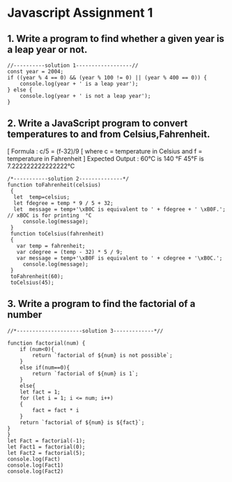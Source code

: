 # Javascript Assignment 1
## 1. Write a program to find whether a given year is a leap year or not.

```
//----------solution 1------------------//
const year = 2004;
if ((year % 4 == 0) && (year % 100 != 0) || (year % 400 == 0)) {
    console.log(year + ' is a leap year');
} else {
    console.log(year + ' is not a leap year');
}
```

## 2. Write a JavaScript program to convert temperatures to and from Celsius,Fahrenheit.
[ Formula : c/5 = (f-32)/9 [ where c = temperature in Celsius and f = temperature in Fahrenheit ]
Expected Output :
60°C is 140 °F
45°F is 7.222222222222222°C 
``` 
/*-----------solution 2--------------*/
function toFahrenheit(celsius)
 {
  let  temp=celsius;
  let fdegree = temp * 9 / 5 + 32;
  let  message = temp+'\xB0C is equivalent to ' + fdegree + ' \xB0F.';  // xBOC is for printing  °C
     console.log(message);
 }
 function toCelsius(fahrenheit) 
 {
   var temp = fahrenheit;
   var cdegree = (temp - 32) * 5 / 9;
   var message = temp+'\xB0F is equivalent to ' + cdegree + '\xB0C.'; 
     console.log(message);
 } 
 toFahrenheit(60);
 toCelsius(45);
```

## 3. Write a program to find the factorial of a number
```
//*---------------------solution 3-------------*//

function factorial(num) {
    if (num<0){
        return `factorial of ${num} is not possible`;
    }
    else if(num==0){
        return `factorial of ${num} is 1`;
    }
    else{
    let fact = 1;
    for (let i = 1; i <= num; i++)
    {
        fact = fact * i
    }
    return `factorial of ${num} is ${fact}`;
}
}
let Fact = factorial(-1);
let Fact1 = factorial(0);
let Fact2 = factorial(5);
console.log(Fact)
console.log(Fact1)
console.log(Fact2)
```
